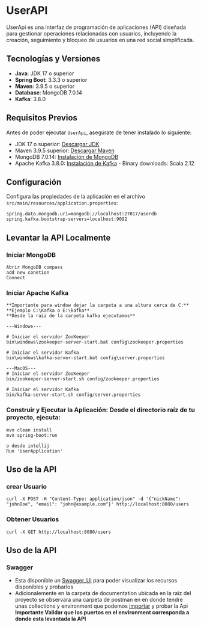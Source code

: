 # UserAPI

UserApi es una interfaz de programación de aplicaciones (API) diseñada para gestionar operaciones relacionadas con
usuarios,
incluyendo la creación, seguimiento y bloqueo de usuarios en una red social simplificada.

## Tecnologías y Versiones

- **Java**: JDK 17 o superior
- **Spring Boot**: 3.3.3 o superior
- **Maven**: 3.9.5 o superior
- **Database**: MongoDB 7.0.14
- **Kafka**: 3.8.0

## Requisitos Previos

Antes de poder ejecutar `UserApi`, asegúrate de tener instalado lo siguiente:

- JDK 17 o superior: [Descargar JDK](https://www.oracle.com/java/technologies/javase-jdk11-downloads.html)
- Maven 3.9.5 superior: [Descargar Maven](https://maven.apache.org/download.cgi)
- MongoDB 7.0.14: [Instalación de MongoDB](https://www.mongodb.com/try/download/community)
- Apache Kafka 3.8.0: [Instalación de Kafka](https://kafka.apache.org/downloads) - Binary downloads: Scala 2.12

## Configuración

Configura las propiedades de la aplicación en el archivo `src/main/resources/application.properties`:

```properties
spring.data.mongodb.uri=mongodb://localhost:27017/userdb
spring.kafka.bootstrap-servers=localhost:9092
```

## Levantar la API Localmente

### Iniciar MongoDB

```
Abrir MongoDB compass
add new conetion 
Connect

```

### Iniciar Apache Kafka

```
**Importante para window dejar la carpeta a una altura cerca de C:**
**Ejemplo C:\Kafka o E:\kafka**
**Desde la raiz de la carpeta kafka ejecutamos**

---Windows---

# Iniciar el servidor ZooKeeper
bin\windows\zookeeper-server-start.bat config\zookeeper.properties

# Iniciar el servidor Kafka
bin\windows\kafka-server-start.bat config\server.properties

---MacOS---
# Iniciar el servidor ZooKeeper
bin/zookeeper-server-start.sh config/zookeeper.properties

# Iniciar el servidor Kafka
bin/kafka-server-start.sh config/server.properties

```

### Construir y Ejecutar la Aplicación: Desde el directorio raíz de tu proyecto, ejecuta:

```
mvn clean install
mvn spring-boot:run

o desde intellij
Run 'UserApplication'

```

## Uso de la API

### crear Usuario

```
curl -X POST -H "Content-Type: application/json" -d '{"nickName": "johnDoe", "email": "john@example.com"}' http://localhost:8080/users
```

### Obtener Usuarios

```
curl -X GET http://localhost:8080/users
```


## Uso de la API

### Swagger

- Esta disponible un [Swagger_UI](http://localhost:8081/swagger-ui/index.html#/) para poder visualizar los
  recursos disponibles y probarlos
- Adicionalemente en la carpeta de documentation ubicada en la raiz del proyecto se observara una carpeta de postman en
  en donde tendre unas collections y environment que podemos [importar](https://learning.postman.com/docs/getting-started/importing-and-exporting/importing-data/)
  y probar la Api **Importante Validar que los puertos en el environment corresponda a donde esta levantada la API**
